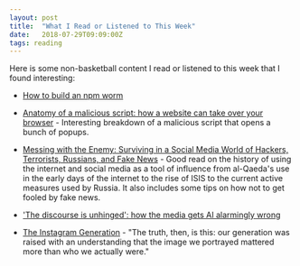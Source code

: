 ```yaml
---
layout: post
title:  "What I Read or Listened to This Week"
date:   2018-07-29T09:09:00Z
tags: reading
---
```

Here is some non-basketball content I read or listened to this week that I found interesting:


* [How to build an npm worm](https://jamie.build/how-to-build-an-npm-worm)

* [Anatomy of a malicious script: how a website can take over your browser](https://css-tricks.com/anatomy-of-a-malicious-script-how-a-website-can-take-over-your-browser/) - Interesting breakdown of a malicious script that opens a bunch of popups.

* [Messing with the Enemy: Surviving in a Social Media World of Hackers, Terrorists, Russians, and Fake News](https://www.amazon.com/Messing-Enemy-Surviving-Terrorists-Russians/dp/0062795988) - Good read on the history of using the internet and social media as a tool of influence from al-Qaeda's use in the early days of the internet to the rise of ISIS to the current active measures used by Russia. It also includes some tips on how not to get fooled by fake news.

* ['The discourse is unhinged': how the media gets AI alarmingly wrong ](https://www.theguardian.com/technology/2018/jul/25/ai-artificial-intelligence-social-media-bots-wrong)

* [The Instagram Generation](https://medium.com/s/story/the-cosmetic-class-26d406b853a2) - "The truth, then, is this: our generation was raised with an understanding that the image we portrayed mattered more than who we actually were."
